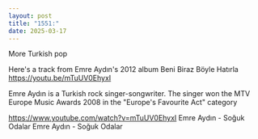 ```yaml
---
layout: post
title: "1551:"
date: 2025-03-17
---
```


More Turkish pop

Here's a track from Emre Aydın's 2012 album Beni Biraz Böyle Hatırla
https://youtu.be/mTuUV0EhyxI

Emre Aydın is a Turkish rock singer-songwriter. The singer won the MTV Europe Music Awards 2008 in the "Europe's Favourite Act" category

https://www.youtube.com/watch?v=mTuUV0EhyxI
Emre Aydın - Soğuk Odalar
Emre Aydın - Soğuk Odalar
